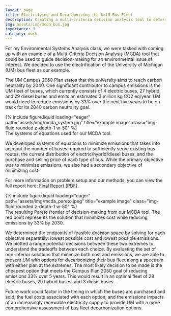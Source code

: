 ```yaml
---
layout: page
title: Electrifying and Decarbonizing the UofM Bus Fleet
description: Creating a multi-criteria decision analysis tool to determine the optimal mix of electric, hybrid, and diesel buses to achieve net carbon goals.
img: assets/img/mcda_bus.jpg
importance: 3
category: work
---
```


For my Environmental Systems Analysis class, we were tasked with coming up with an example of a Multi-Criteria Decision Analysis (MCDA) tool that could be used to guide decision-making for an environmental issue of interest. We decided to use the electrification of the University of Michigan (UM) bus fleet as our example.

The UM Campus 2050 Plan states that the university aims to reach carbon neutrality by 2040. One significant contributor to campus emissions is the UM fleet of buses, which currently consists of 4 electric buses, 27 hybrid, and 29 diesel buses and emits an estimated 3 million kg CO2 eq/year. UM would need to reduce emissions by 33% over the next five years to be on track for its 2040 carbon neutrality goal.

<div class="row justify-content-center text-center">
    <div class="col-sm mt-3 mt-md-0">
        {% include figure.liquid loading="eager" path="assets/img/mcda_system.jpg" title="example image" class="img-fluid rounded z-depth-1 w-50" %}
    </div>
</div>
<div class="caption">
    The systems of equations used for our MCDA tool.
</div>

We developed systems of equations to minimize emissions that takes into account the number of buses required to sufficiently serve existing bus routes, the current distribution of electric/hybrid/diesel buses, and the purchase and selling price of each type of bus. While the primary objective was to minimize emissions, we also had a secondary objective of minimizing cost.<p>For more information on problem setup and our methods, you can view the full report here: <a href="/assets/pdf/systems_final_report.pdf" target="_blank">Final Report (PDF)</a>.</p>

<div class="row justify-content-center text-center">
    <div class="col-sm mt-3 mt-md-0">
        {% include figure.liquid loading="eager" path="assets/img/mcda_pareto.jpeg" title="example image" class="img-fluid rounded z-depth-1 w-50" %}
    </div>
</div>
<div class="caption">
    The resulting Pareto frontier of decision-making from our MCDA tool. The red point represents the solution that minimizes cost while reducing emissions by 33% by 2030.
</div>

We determined the endpoints of feasible decision space by solving for each objective separately: lowest possible cost and lowest possible emissions. We plotted a range potential decisions between these two extremes to understand the tradeoffs between each choice. By evaluating the set of non-inferior solutions that minimize both cost and emissions, we are able to present UM with options for decarbonizing their bus fleet along a spectrum with either plan at the extremes. The most likely decision to be made is the cheapest option that meets the Campus Plan 2050 goal of reducing emissions 33% over 5 years. This would result in an optimal fleet of 28 electric buses, 29 hybrid buses, and 3 diesel buses. 

Future work could factor in the timing in which the buses are purchased and sold, the fuel costs associated with each option, and the emissions impacts of an increasingly renewable electricity supply to provide UM with a more comprehensive assessment of bus fleet decarbonization options.